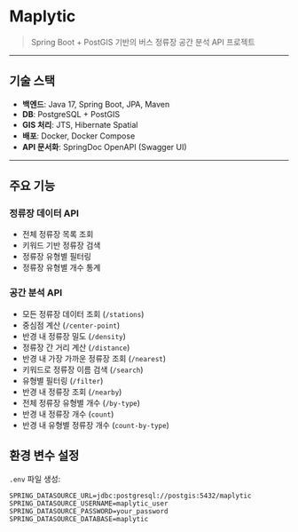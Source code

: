 # Maplytic

> Spring Boot + PostGIS 기반의 버스 정류장 공간 분석 API 프로젝트

---

## 기술 스택

- **백엔드**: Java 17, Spring Boot, JPA, Maven  
- **DB**: PostgreSQL + PostGIS  
- **GIS 처리**: JTS, Hibernate Spatial  
- **배포**: Docker, Docker Compose  
- **API 문서화**: SpringDoc OpenAPI (Swagger UI)  

---

## 주요 기능

### 정류장 데이터 API

- 전체 정류장 목록 조회  
- 키워드 기반 정류장 검색  
- 정류장 유형별 필터링  
- 정류장 유형별 개수 통계

### 공간 분석 API

- 모든 정류장 데이터 조회 (`/stations`)
- 중심점 계산 (`/center-point`)
- 반경 내 정류장 밀도 (`/density`)
- 정류장 간 거리 계산 (`/distance`)
- 반경 내 가장 가까운 정류장 조회 (`/nearest`)
- 키워드로 정류장 이름 검색 (`/search`)
- 유형별 필터링 (`/filter`)
- 반경 내 정류장 조회 (`/nearby`)
- 전체 정류장 유형별 개수 (`/by-type`)
- 반경 내 정류장 개수 (`count`)
- 반경 내 유형별 정류장 개수 (`count-by-type`)


## 환경 변수 설정

`.env` 파일 생성:

```env
SPRING_DATASOURCE_URL=jdbc:postgresql://postgis:5432/maplytic
SPRING_DATASOURCE_USERNAME=maplytic_user
SPRING_DATASOURCE_PASSWORD=your_password
SPRING_DATASOURCE_DATABASE=maplytic

